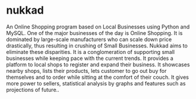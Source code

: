 # nukkad
An Online Shopping program based on Local Businesses using Python and MySQL.
One of the major businesses of the day is Online Shopping. It is dominated by large-scale manufacturers who can scale down price drastically, thus resulting in crushing of Small Businesses. Nukkad aims to eliminate these disparities. It is a conglomeration of supporting small businesses while keeping pace with the current trends. It provides a platform to local shops to register and expand their business. It showcases nearby shops, lists their products, lets customer to go out buy for themselves and to order while sitting at the comfort of their couch. It gives more power to sellers, statistical analysis by graphs and features such as projections of future..
